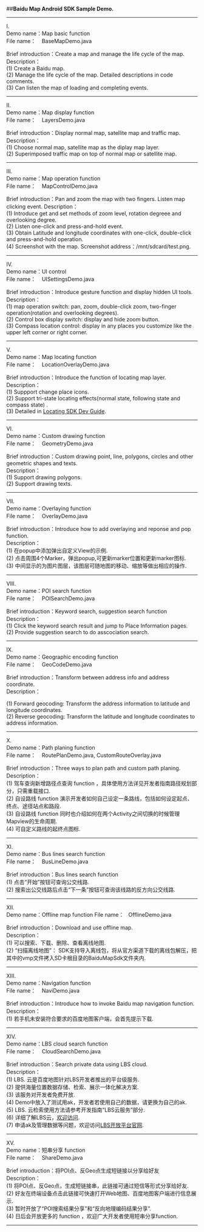 ##**Baidu Map Android SDK Sample Demo.**  

- - -
I.  
Demo name：Map basic function  
File name：&nbsp; &nbsp; BaseMapDemo.java 
 
Brief introduction：Create a map and manage the life cycle of the map.  
Description：    
(1)  Create a Baidu map.     
(2)  Manage the life cycle of the map. Detailed descriptions in code comments.  
(3)  Can listen the map of loading and completing events.    
- - -

II.    
Demo name：Map display function  
File name：&nbsp; &nbsp; LayersDemo.java

Brief introduction：Display normal map, satellite map and traffic map.  
Description：  
(1) Choose normal map, satellite map as the diplay map layer.    
(2) Superimposed traffic map on top of normal map or satellite map.  
- - -
III.   
Demo name：Map operation function  
File name：&nbsp; &nbsp; MapControlDemo.java

Brief introduction：Pan and zoom the map with two fingers. Listen map clicking event.
Description：  
(1) Introduce get and set methods of zoom level, rotation degreee and overlooking degree.  
(2) Listen one-click and press-and-hold event.  
(3) Obtain Latitude and longitude coordinates with one-click, double-click and press-and-hold     operation.   
(4) Screenshot with the map. Screenshot address：/mnt/sdcard/test.png.  
- - -
IV.   
Demo name：UI control  
File name：&nbsp; &nbsp; UISettingsDemo.java

Brief introduction：Introduce gesture function and display hidden UI tools.
Description：  
(1) map operation switch: pan, zoom, double-click zoom, two-finger operation(rotation and overlooking degrees).  
(2) Control box display switch: display and hide zoom button.  
(3) Compass location control: display in any places you customize like the upper left corner or right corner.  
- - -
V.   
Demo name：Map locating function  
File name：&nbsp; &nbsp; LocationOverlayDemo.java

Brief introduction：Introduce the function of locating map layer.  
Description：  
(1) Suppport change place icons.  
(2) Support tri-state locating effects(normal state, following state and compass state) .  
(3) Detailed in [Locating SDK Dev Guide](http://developer.baidu.com/map/geosdk-android.htm).  
- - -
VI.    
Demo name：Custom drawing function  
File name：&nbsp; &nbsp; GeometryDemo.java

Brief introduction：Custom drawing point, line, polygons, circles and other geometric shapes and texts.  
Description：  
(1) Support drawing polygons.  
(2) Support drawing texts.  
- - -
VII.    
Demo name：Overlaying function  
File name：&nbsp; &nbsp; OverlayDemo.java

Brief introduction：Introduce how to add overlaying and reponse and pop function.   
Description：  
(1) 在popup中添加弹出自定义View的示例.  
(2) 点击周围4个Marker，弹出popup,可更新marker位置和更新marker图标.  
(3) 中间显示的为图片图层，该图层可随地图的移动、缩放等做出相应的操作.  
- - -
VIII.  
Demo name：POI search function   
File name：&nbsp; &nbsp; POISearchDemo.java

Brief introduction：Keyword search, suggestion search function   
Description：  
(1) Click the keyword search result and jump to Place Information pages.  
(2) Provide suggestion search to do asscociation search. 
- - -
IX.    
Demo name：Geographic encoding function  
File name：&nbsp; &nbsp; GeoCodeDemo.java

Brief introduction：Transform between address info and address coordinate.  
Description：  

(1) Forward geocoding: Transform the address information to latitude and longitude coordinates.   
(2) Reverse geocoding: Transform the latitude and longitude coordinates to address information.

- - -
X.   
Demo name：Path planing function  
File name：&nbsp; &nbsp; RoutePlanDemo.java, CustomRouteOverlay.java

Brief introduction：Three ways to plan path and custom path planing.  
Description：  
(1) 驾车查询新增路径点查询 function   ，具体使用方法详见开发者指南路径规划部分，只需重载接口.  
(2) 自设路线 function   演示开发者如何自己设定一条路线，包括如何设定起点、终点、途径站点和路段.  
(3) 自设路线 function   同时也介绍如何在两个Activity之间切换的时候管理Mapview的生命周期.  
(4) 可自定义路线的起终点图标.  
- - -
XI.    
Demo name：Bus lines search function   
File name：&nbsp; &nbsp; BusLineDemo.java

Brief introduction：Bus lines search function   
(1) 点击“开始”按钮可查询公交线路.  
(2) 搜索出公交线路后点击“下一条”按钮可查询该线路的反方向公交线路.  
- - -
XII.    
Demo name：Offline map function 
File name：&nbsp; &nbsp;OfflineDemo.java

Brief introduction：Download and use offline map.  
Description：  
(1) 可以搜索、下载、删除、查看离线地图.  
(2) “扫描离线地图”：
SDK支持导入离线包，将从官方渠道下载的离线包解压，把其中的vmp文件拷入SD卡根目录的BaiduMapSdk文件夹内.  
- - -
XIII.    
Demo name：Navigation function  
File name：&nbsp; &nbsp; NaviDemo.java

Brief introduction：Introduce how to invoke Baidu map navigation function.   
Description：  
(1) 若手机未安装符合要求的百度地图客户端，会首先提示下载.  
- - -
XIV.    
Demo name：LBS cloud search function  
File name：&nbsp; &nbsp; CloudSearchDemo.java

Brief introduction：Search private data using LBS cloud.    
Description：  
(1) LBS.  云是百度地图针对LBS开发者推出的平台级服务.  
(2) 提供海量位置数据存储、检索、展示一体化解决方案.  
(3) 该服务对开发者免费开放.  
(4) Demo中放入了测试用ak，开发者若使用自己的数据，请更换为自己的ak.  
(5) LBS.  云检索使用方法请参考开发指南“LBS云服务”部分.  
(6) 详细了解LBS云，[欢迎访问](http://developer.baidu.com/map/lbs-cloud.htm).  
(7) 申请ak及管理数据等问题，欢迎访问[LBS开放平台官网](http://lbsyun.baidu.com/).
- - -
XV.    
Demo name：短串分享 function   
File name：&nbsp; &nbsp; ShareDemo.java

Brief introduction：将POI点、反Geo点生成短链接以分享给好友  
Description：  
(1) 将POI点、反Geo点，生成短链接串，此链接可通过短信等形式分享给好友.  
(2) 好友在终端设备点击此链接可快速打开Web地图、百度地图客户端进行信息展示.  
(3) 暂时开放了“POI搜索结果分享”和“反向地理编码结果分享”.  
(4) 日后会开放更多的 function   ，欢迎广大开发者使用短串分享function.  
- - -
